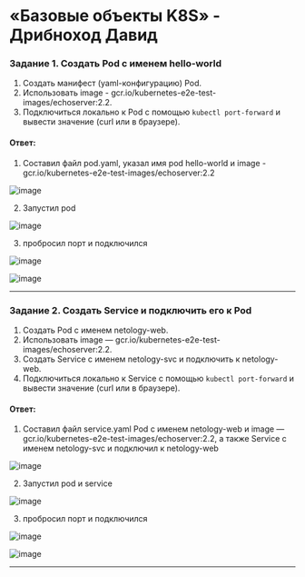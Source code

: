 # «Базовые объекты K8S» - Дрибноход Давид

### Задание 1. Создать Pod с именем hello-world

1. Создать манифест (yaml-конфигурацию) Pod.
2. Использовать image - gcr.io/kubernetes-e2e-test-images/echoserver:2.2.
3. Подключиться локально к Pod с помощью `kubectl port-forward` и вывести значение (curl или в браузере).

#### Ответ:

1. Соcтавил файл pod.yaml, указал имя pod hello-world и image - gcr.io/kubernetes-e2e-test-images/echoserver:2.2

![image](https://github.com/DrDavidN/12-02-hw/assets/128225763/7a54e254-750e-4645-9d05-0a95fd0dcf5c)

2. Запустил pod

![image](https://github.com/DrDavidN/12-02-hw/assets/128225763/85d3844a-9a4f-461c-bc27-de5ba12d3518)

3. пробросил порт и подключился

![image](https://github.com/DrDavidN/12-02-hw/assets/128225763/afc304ef-4b14-4109-937a-d8f240974118)

![image](https://github.com/DrDavidN/12-02-hw/assets/128225763/59ef6e6b-93ae-4bfa-9a61-a91de6f746ea)

------

### Задание 2. Создать Service и подключить его к Pod

1. Создать Pod с именем netology-web.
2. Использовать image — gcr.io/kubernetes-e2e-test-images/echoserver:2.2.
3. Создать Service с именем netology-svc и подключить к netology-web.
4. Подключиться локально к Service с помощью `kubectl port-forward` и вывести значение (curl или в браузере).

#### Ответ:

1. Составил файл service.yaml Pod с именем netology-web и image — gcr.io/kubernetes-e2e-test-images/echoserver:2.2, а также Service с именем netology-svc и подключил к netology-web

![image](https://github.com/DrDavidN/12-02-hw/assets/128225763/fcae09f5-4d6b-42e0-8feb-9de2761019bf)

2. Запустил pod и service

![image](https://github.com/DrDavidN/12-02-hw/assets/128225763/355341cd-9a27-421e-8251-e56f71de1922)

3. пробросил порт и подключился

![image](https://github.com/DrDavidN/12-02-hw/assets/128225763/36605b6c-b301-4dc0-a937-91031a0c1f48)

![image](https://github.com/DrDavidN/12-02-hw/assets/128225763/905f2e63-a0b6-45e2-b912-cf3c9ce53fa8)

------
